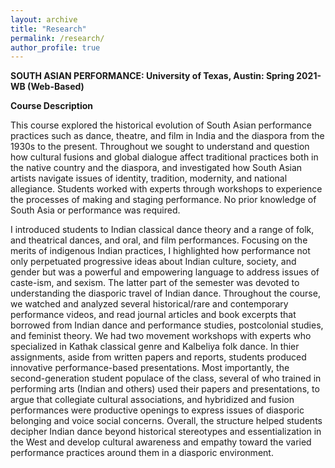 ```yaml
---
layout: archive
title: "Research"
permalink: /research/
author_profile: true
---
```

**SOUTH ASIAN PERFORMANCE: University of Texas, Austin: Spring 2021-WB (Web-Based)**

**Course Description**

This course explored the historical evolution of South Asian performance practices such as dance, theatre, and film in India and the diaspora from the 1930s to the present. Throughout we sought to understand and question how cultural fusions and global dialogue affect traditional practices both in the native country and the diaspora, and investigated how South Asian artists navigate issues of identity, tradition, modernity, and national allegiance. Students worked with experts through workshops to experience the processes of making and staging performance. No prior knowledge of South Asia or performance was required.

I introduced students to Indian classical dance theory and a range of folk, and theatrical dances, and oral, and film performances. Focusing on the merits of indigenous Indian practices, I highlighted how performance not only perpetuated progressive ideas about Indian culture, society, and gender but was a powerful and empowering language to address issues of caste-ism, and sexism. The latter part of the semester was devoted to understanding the diasporic travel of Indian dance. Throughout the course, we watched and analyzed several historical/rare and contemporary performance videos, and read journal articles and book excerpts that borrowed from Indian dance and performance studies, postcolonial studies, and feminist theory. We had two movement workshops with experts who specialized in Kathak classical genre and Kalbeliya folk dance. In thier assignments, aside from written papers and reports, students produced innovative performance-based presentations. Most importantly, the second-generation student populace of the class, several of who trained in performing arts (Indian and others) used their papers and presentations, to argue that collegiate cultural associations, and hybridized and fusion performances were productive openings to express issues of diasporic belonging and voice social concerns. Overall, the structure helped students decipher Indian dance beyond historical stereotypes and essentialization in the West and develop cultural awareness and empathy toward the varied performance practices around them in a diasporic environment.
